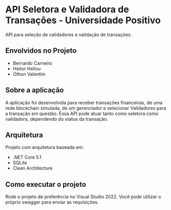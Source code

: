 # API Seletora e Validadora de Transações - Universidade Positivo
API para seleção de validadores e validação de transações.

## Envolvidos no Projeto
- Bernardo Carneiro
- Heitor Hellou
- Othon Valentim

## Sobre a aplicação
A aplicação foi desenvolvida para receber transações financeiras, de uma rede blockchain simulada, de um gerenciador e selecionar Validadores para a transação em questão. Essa API pode atuar tanto como seletora como validadora, dependendo do status da transação.

## Arquitetura
Projeto com arquitetura baseada em:
- .NET Core 5.1
- SQLite
- Clean Architecture

## Como executar o projeto
Rode o projeto de preferência no Visual Studio 2022. Você pode utilizar o próprio swagger para enviar as requisições.
